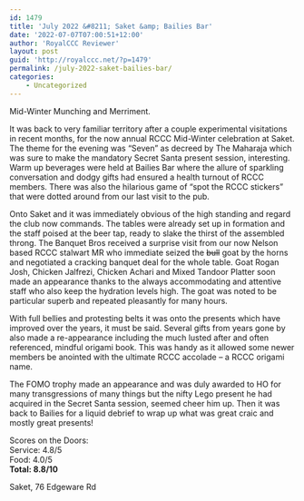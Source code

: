 ```yaml
---
id: 1479
title: 'July 2022 &#8211; Saket &amp; Bailies Bar'
date: '2022-07-07T07:00:51+12:00'
author: 'RoyalCCC Reviewer'
layout: post
guid: 'http://royalccc.net/?p=1479'
permalink: /july-2022-saket-bailies-bar/
categories:
    - Uncategorized
---
```


Mid-Winter Munching and Merriment.

It was back to very familiar territory after a couple experimental visitations in recent months, for the now annual RCCC Mid-Winter celebration at Saket. The theme for the evening was “Seven” as decreed by The Maharaja which was sure to make the mandatory Secret Santa present session, interesting. Warm up beverages were held at Bailies Bar where the allure of sparkling conversation and dodgy gifts had ensured a health turnout of RCCC members. There was also the hilarious game of “spot the RCCC stickers” that were dotted around from our last visit to the pub.

Onto Saket and it was immediately obvious of the high standing and regard the club now commands. The tables were already set up in formation and the staff poised at the beer tap, ready to slake the thirst of the assembled throng. The Banquet Bros received a surprise visit from our now Nelson based RCCC stalwart MR who immediate seized the <del>bull</del> goat by the horns and negotiated a cracking banquet deal for the whole table. Goat Rogan Josh, Chicken Jalfrezi, Chicken Achari and Mixed Tandoor Platter soon made an appearance thanks to the always accommodating and attentive staff who also keep the hydration levels high. The goat was noted to be particular superb and repeated pleasantly for many hours.

With full bellies and protesting belts it was onto the presents which have improved over the years, it must be said. Several gifts from years gone by also made a re-appearance including the much lusted after and often referenced, mindful origami book. This was handy as it allowed some newer members be anointed with the ultimate RCCC accolade – a RCCC origami name.

The FOMO trophy made an appearance and was duly awarded to HO for many transgressions of many things but the nifty Lego present he had acquired in the Secret Santa session, seemed cheer him up. Then it was back to Bailies for a liquid debrief to wrap up what was great craic and mostly great presents!

Scores on the Doors:  
Service: 4.8/5  
Food: 4.0/5  
**Total: 8.8/10**

Saket, 76 Edgeware Rd